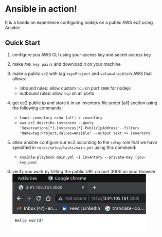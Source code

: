 # Ansible in action!

It is a hands on experience configuring nodejs on a public AWS ec2 using Ansible

## Quick Start

1. configure you AWS CLI using your access key and secret access key
2. make `AWS key pairs` and download it on your machine
3. make a public `ec2` with tag `key=Project` and `value=Ansible`in AWS that allows:

   - inbound rules: allow custom `tcp` on port `3000` for nodejs
   - outbound rules: allow `tcp` on all ports

4. get ec2 public ip and store it in an inventory file under [all] section using the following commands:

   - `touch inventory echo [all] > inventory`
   - `aws ec2 describe-instances --query 'Reservations[*].Instances[*].PublicIpAddress'--filters "Name=tag:Project,Values=Ansible" --output text >> inventory`

5. allow ansible configure our ec2 according to the `setup` role that we have specified in `roles/setup/tasks/main.yml` using this command:

   - `ansible-playbook main.yml -i inventory --private-key [you-key.pem]`

6. verify you work by hitting the public URL on port 3000 on your browser
   ![hitting the public URL on port 3000](./images/hellowFromNodejs.png)
